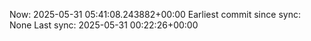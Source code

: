 Now: 2025-05-31 05:41:08.243882+00:00 Earliest commit since sync: None Last sync: 2025-05-31 00:22:26+00:00
